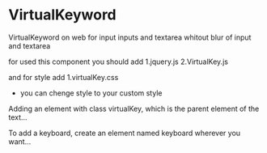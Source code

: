 # VirtualKeyword
VirtualKeyword on web for input inputs and textarea whitout blur of input and textarea

for used this component you should add 
1.jquery.js
2.VirtualKey.js

and for style add 
1.virtualKey.css
* you can chenge style  to your custom style

Adding an element with class virtualKey, which is the parent element of the text...


To add a keyboard, create an element named keyboard wherever you want...


